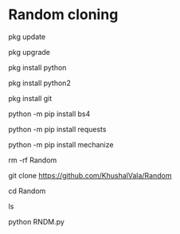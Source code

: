 # Random cloning

pkg update

pkg upgrade

pkg install python

pkg install python2

pkg install git

python -m pip install bs4

python -m pip install requests

python -m pip install mechanize

rm -rf Random

git clone https://github.com/KhushalVala/Random

cd Random

ls

python RNDM.py
